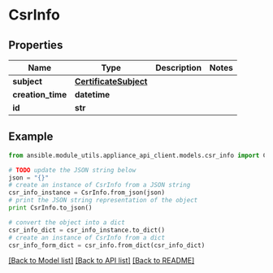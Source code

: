 # CsrInfo


## Properties
Name | Type | Description | Notes
------------ | ------------- | ------------- | -------------
**subject** | [**CertificateSubject**](CertificateSubject.md) |  | 
**creation_time** | **datetime** |  | 
**id** | **str** |  | 

## Example

```python
from ansible.module_utils.appliance_api_client.models.csr_info import CsrInfo

# TODO update the JSON string below
json = "{}"
# create an instance of CsrInfo from a JSON string
csr_info_instance = CsrInfo.from_json(json)
# print the JSON string representation of the object
print CsrInfo.to_json()

# convert the object into a dict
csr_info_dict = csr_info_instance.to_dict()
# create an instance of CsrInfo from a dict
csr_info_form_dict = csr_info.from_dict(csr_info_dict)
```
[[Back to Model list]](../README.md#documentation-for-models) [[Back to API list]](../README.md#documentation-for-api-endpoints) [[Back to README]](../README.md)



